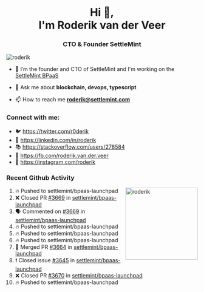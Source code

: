 <h1 align="center">Hi 👋,<br/> I'm Roderik van der Veer</h1>
<h3 align="center">CTO & Founder SettleMint</h3>

<p align="left"> <img src="https://komarev.com/ghpvc/?username=roderik" alt="roderik" /> </p>

- 🔭 I’m the founder and CTO of SettleMint and I'm working on the [SettleMint BPaaS](https://settlemint.com)

- 💬 Ask me about **blockchain, devops, typescript**

- 📫 How to reach me **roderik@settlemint.com**



### Connect with me:

- 🐦 https://twitter.com/r0derik
- 🏢 https://linkedin.com/in/roderik
- 📚 https://stackoverflow.com/users/278584
- 🙊 https://fb.com/roderik.van.der.veer
- 📸 https://instagram.com/roderik

### Recent Github Activity
<img src="https://github-readme-stats.vercel.app/api?username=roderik&show_icons=true&count_private=true" alt="roderik" align="right" height="190" />

<!--START_SECTION:activity-->
1. 🔥 Pushed to settlemint/bpaas-launchpad
2. ❌ Closed PR [#3669](https://github.com/settlemint/bpaas-launchpad/pull/3669) in [settlemint/bpaas-launchpad](https://github.com/settlemint/bpaas-launchpad)
3. 🗣 Commented on [#3669](https://github.com/settlemint/bpaas-launchpad/issues/3669) in [settlemint/bpaas-launchpad](https://github.com/settlemint/bpaas-launchpad)
4. 🔥 Pushed to settlemint/bpaas-launchpad
5. 🔥 Pushed to settlemint/bpaas-launchpad
6. 🔥 Pushed to settlemint/bpaas-launchpad
7. 🎉 Merged PR [#3664](https://github.com/settlemint/bpaas-launchpad/pull/3664) in [settlemint/bpaas-launchpad](https://github.com/settlemint/bpaas-launchpad)
8. ❗️ Closed issue [#3645](https://github.com/settlemint/bpaas-launchpad/issues/3645) in [settlemint/bpaas-launchpad](https://github.com/settlemint/bpaas-launchpad)
9. ❌ Closed PR [#3670](https://github.com/settlemint/bpaas-launchpad/pull/3670) in [settlemint/bpaas-launchpad](https://github.com/settlemint/bpaas-launchpad)
10. 🔥 Pushed to settlemint/bpaas-launchpad
<!--END_SECTION:activity-->